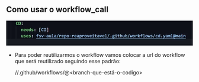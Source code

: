 ## Como usar o workflow_call 

![](assets/Pasted%20image%2020240802115104.png)
- Para poder reutilizarmos o workflow vamos colocar a url do workflow que será reutilizado seguindo esse padrão: 
  
  <user-github>/<nome-do-repositorio>/.github/workflows/<nome-do-workflow>@<branch-que-está-o-codigo>
  